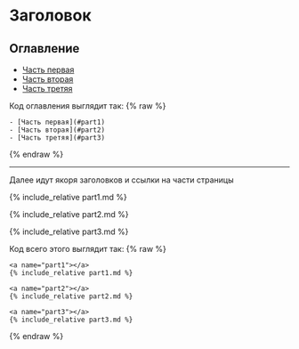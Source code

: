 # Заголовок

## Оглавление

- [Часть первая](#part1)
- [Часть вторая](#part2)
- [Часть третяя](#part3)

Код оглавления выглядит так:
{% raw %}
```
- [Часть первая](#part1)
- [Часть вторая](#part2)
- [Часть третяя](#part3)
```
{% endraw %}

---

Далее идут якоря заголовков и ссылки на части страницы

<a name="part1"></a>
{% include_relative part1.md %}

<a name="part2"></a>
{% include_relative part2.md %}

<a name="part3"></a>
{% include_relative part3.md %}

Код всего этого выглядит так:
{% raw %}
```
<a name="part1"></a>
{% include_relative part1.md %}

<a name="part2"></a>
{% include_relative part2.md %}

<a name="part3"></a>
{% include_relative part3.md %}
```
{% endraw %}
